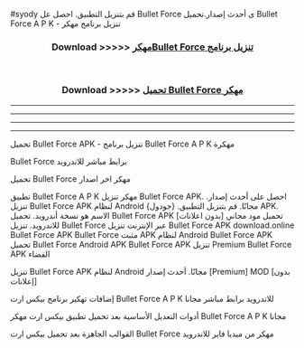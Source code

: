#syody قم بتنزيل التطبيق. احصل عل Bullet Force  ى أحدث إصدار.تحميل Bullet Force  A P K - تنزيل برنامج مهكر



<div align="center">
<h3>Download >>>>> <a href="https://ar-sites.web.app/?ar= Bullet Force ">مهكرBullet Force  تنزيل برنامج</a></h3><br>

<h3>Download >>>>> <a href="https://ar-sites.web.app/?ar= Bullet Force ">تحميل Bullet Force  مهكر</a></h3>
</div>


----------------------------------------------------------

----------------------------------------------------------

----------------------------------------------------------

----------------------------------------------------------


تحميل Bullet Force  APK - تنزيل برنامج Bullet Force  A P K مهكرة

Bullet Force  برابط مباشر للاندرويد

تحميل Bullet Force  مهكر اخر اصدار

تطبيق Bullet Force  A P K مهكر
تنزيل Bullet Force  APK. احصل على أحدث إصدار.
تنزيل Bullet Force  APK لنظام Android مجانًا.
قم بتنزيل التطبيق. {جودول} APK. الاسم هو نسخة أندرويد.
تحميل Bullet Force  APK [بدون اعلانات]
تحميل مود مجاني للاندرويد.
تنزيل Bullet Force  عبر الإنترنت
تنزيل Bullet Force  APK
download.online Bullet Force  APK
Bullet Force  مثبت APK لنظام Android
Bullet Force  APK
تحميل Bullet Force  Android APK
Bullet Force  APK تنزيل Premium
Bullet Force  APK الفضاء

تنزيل Bullet Force  APK لنظام Android مجانًا. أحدث إصدار [Premium] MOD [بدون إعلانات]

إضافات تهكير برنامج بيكس ارت Bullet Force  A P K للاندرويد برابط مباشر مجانا

أدوات التعديل الأساسية بعد تحميل تطبيق بيكس ارت مهكر Bullet Force  A P K مجانا

القوالب الجاهزة بعد تحميل بيكس ارت Bullet Force  مهكر من ميديا فاير للاندرويد



